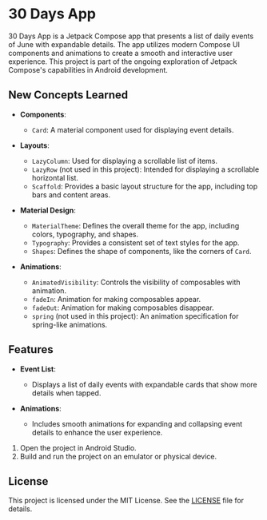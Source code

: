 # 30 Days App

30 Days App is a Jetpack Compose app that presents a list of daily events of June with expandable details. The app utilizes modern Compose UI components and animations to create a smooth and interactive user experience. This project is part of the ongoing exploration of Jetpack Compose's capabilities in Android development.

## New Concepts Learned

- **Components**:

  - `Card`: A material component used for displaying event details.

- **Layouts**:

  - `LazyColumn`: Used for displaying a scrollable list of items.
  - `LazyRow` (not used in this project): Intended for displaying a scrollable horizontal list.
  - `Scaffold`: Provides a basic layout structure for the app, including top bars and content areas.

- **Material Design**:

  - `MaterialTheme`: Defines the overall theme for the app, including colors, typography, and shapes.
  - `Typography`: Provides a consistent set of text styles for the app.
  - `Shapes`: Defines the shape of components, like the corners of `Card`.

- **Animations**:
  - `AnimatedVisibility`: Controls the visibility of composables with animation.
  - `fadeIn`: Animation for making composables appear.
  - `fadeOut`: Animation for making composables disappear.
  - `spring` (not used in this project): An animation specification for spring-like animations.

## Features

- **Event List**:

  - Displays a list of daily events with expandable cards that show more details when tapped.

- **Animations**:
  - Includes smooth animations for expanding and collapsing event details to enhance the user experience.

1. Open the project in Android Studio.
2. Build and run the project on an emulator or physical device.

## License

This project is licensed under the MIT License. See the [LICENSE](LICENSE) file for details.
